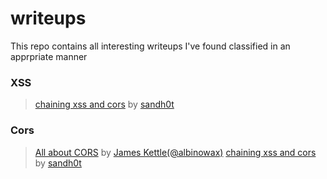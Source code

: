 # writeups
This repo contains all interesting writeups I've found classified in an apprpriate manner



### XSS
> [chaining xss and cors](https://medium.com/bugbountywriteup/think-outside-the-scope-advanced-cors-exploitation-techniques-dad019c68397) by [sandh0t](https://twitter.com/sandh0t)





### Cors
> [All about CORS](https://portswigger.net/research/exploiting-cors-misconfigurations-for-bitcoins-and-bounties) by [James Kettle(@albinowax)](https://twitter.com/albinowax) 
> [chaining xss and cors](https://medium.com/bugbountywriteup/think-outside-the-scope-advanced-cors-exploitation-techniques-dad019c68397) by [sandh0t](https://twitter.com/sandh0t)
